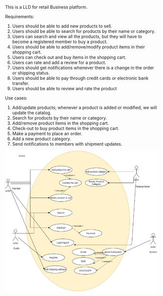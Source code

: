 This is a LLD for retail Business platform.

Requirements:
 1. Users should be able to add new products to sell.
 2. Users should be able to search for products by their name or category. 
 3. Users can search and view all the products, but they will have to become a registered member to buy a product. 
 4. Users should be able to add/remove/modify product items in their shopping cart. 
 5. Users can check out and buy items in the shopping cart.
 6. Users can rate and add a review for a product.
 7. Users should get notifications whenever there is a change in the order or shipping status. 
 8. Users should be able to pay through credit cards or electronic bank transfer.
 9. Users should be able to review and rate the product
 
Use cases:
  1. Add/update products; whenever a product is added or modified, we will update the catalog. 
  2. Search for products by their name or category.
  3. Add/remove product items in the shopping cart. 
  4. Check-out to buy product items in the shopping cart. 
  5. Make a payment to place an order. 
  6. Add a new product category.
  7. Send notifications to members with shipment updates.
 
![Use Case Diagram](https://github.com/Koushikj9823/LLD/blob/main/retail-biz/src/main/resources/static/Retail-Biz.png)